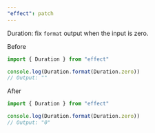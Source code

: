 ```yaml
---
"effect": patch
---
```


Duration: fix `format` output when the input is zero.

Before

```ts
import { Duration } from "effect"

console.log(Duration.format(Duration.zero))
// Output: ""
```

After

```ts
import { Duration } from "effect"

console.log(Duration.format(Duration.zero))
// Output: "0"
```
